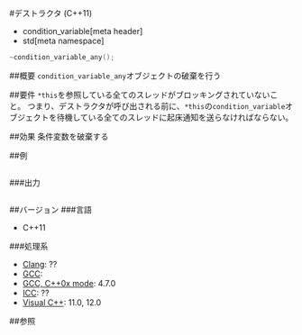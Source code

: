 #デストラクタ (C++11)
* condition_variable[meta header]
* std[meta namespace]

```cpp
~condition_variable_any();
```

##概要
`condition_variable_any`オブジェクトの破棄を行う


##要件
`*this`を参照している全てのスレッドがブロッキングされていないこと。
つまり、デストラクタが呼び出される前に、`*this`の`condition_variable`オブジェクトを待機している全てのスレッドに起床通知を送らなければならない。


##効果
条件変数を破棄する


##例
```cpp
```

###出力
```
```


##バージョン
###言語
- C++11

###処理系
- [Clang](/implementation.md#clang): ??
- [GCC](/implementation.md#gcc): 
- [GCC, C++0x mode](/implementation.md#gcc): 4.7.0
- [ICC](/implementation.md#icc): ??
- [Visual C++](/implementation.md#visual_cpp): 11.0, 12.0


##参照


